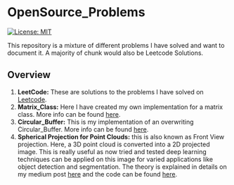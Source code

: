 # OpenSource_Problems
[![License: MIT](https://img.shields.io/badge/License-MIT-yellow.svg)](https://opensource.org/licenses/MIT)

This repository is a mixture of different problems I have solved and want to document it. A majority of chunk would also be Leetcode Solutions. 

## Overview

1) **LeetCode:** These are solutions to the problems I have solved on [Leetcode](https://leetcode.com/). 
2) **Matrix_Class:** Here I have created my own implementation for a matrix class. More info can be found [here](https://github.com/anirudhtopiwala/OpenSource_Problems/tree/master/Matrix_Class).
3) **Circular_Buffer:** This is my implementation of an overwriting Circular_Buffer. More info can be found [here](https://github.com/anirudhtopiwala/OpenSource_Problems/tree/master/Circular_Buffer).
4) **Spherical Projection for Point Clouds:**  this is also known as Front View projection. Here, a 3D point cloud is converted into a 2D projected image. This is really useful as now tried and tested deep learning techniques can be applied on this image for varied applications like object detection and segmentation. The theory is explained in details on my medium post [here](https://medium.com/@topiwala.anirudh/spherical-projection-for-point-clouds-56a2fc258e6c) and the code can be found [here](https://github.com/anirudhtopiwala/OpenSource_Problems/tree/master/Spherical_View_Projection).
